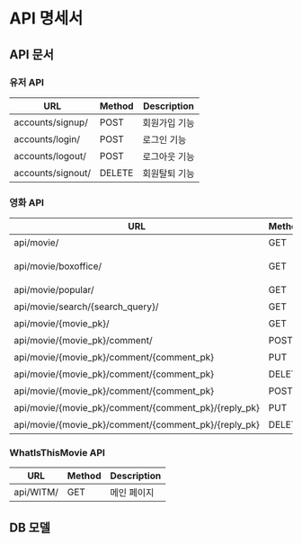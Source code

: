 # API 명세서

## API 문서

### 유저 API
| URL | Method | Description |
| --- | --- | --- |
| accounts/signup/ | POST | 회원가입 기능 | 
| accounts/login/ | POST | 로그인 기능 | 
| accounts/logout/ | POST | 로그아웃 기능 | 
| accounts/signout/ | DELETE | 회원탈퇴 기능 |

### 영화 API
| URL | Method | Description |
| --- | --- | --- |
| api/movie/ | GET | 메인 페이지 |
| api/movie/boxoffice/ | GET | 현재 상영 중 영화 |
| api/movie/popular/ | GET | 인기 영화 |
| api/movie/search/{search_query}/ | GET | 영화 검색 | 
| api/movie/{movie_pk}/ | GET | 상세 페이지 |
| api/movie/{movie_pk}/comment/ | POST | 댓글 작성
| api/movie/{movie_pk}/comment/{comment_pk} | PUT | 댓글 수정 |
| api/movie/{movie_pk}/comment/{comment_pk} | DELETE | 댓글 삭제 |
| api/movie/{movie_pk}/comment/{comment_pk} | POST | 대댓글 작성 |
| api/movie/{movie_pk}/comment/{comment_pk}/{reply_pk} | PUT | 대댓글 수정 |
| api/movie/{movie_pk}/comment/{comment_pk}/{reply_pk} | DELETE | 대댓글 삭제 |

### WhatIsThisMovie API
| URL | Method | Description |
| --- | --- | --- |
| api/WITM/ | GET | 메인 페이지 | 

## DB 모델
